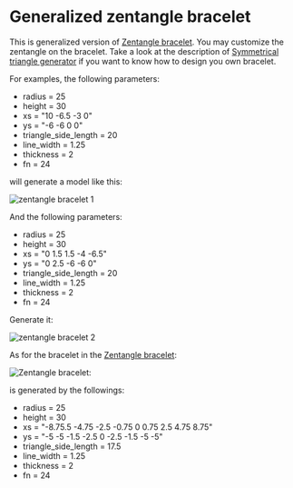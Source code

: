 # Generalized zentangle bracelet

This is generalized version of [Zentangle bracelet](https://www.thingiverse.com/thing:1562673). You may customize the zentangle on the bracelet. Take a look at the description of [Symmetrical triangle generator](https://www.thingiverse.com/thing:1213278) if you want to know how to design you own bracelet.

For examples, the following parameters:

- radius = 25
- height = 30
- xs = "10 -6.5 -3 0"
- ys = "-6 -6 0 0"
- triangle_side_length = 20
- line_width = 1.25
- thickness = 2
- fn = 24

will generate a model like this:

![zentangle bracelet 1](http://thingiverse-production-new.s3.amazonaws.com/renders/50/a5/76/26/1d/8f567d9127941c83d575c79e3c6f2285_preview_featured.JPG)

And the following parameters:

- radius = 25
- height = 30
- xs = "0 1.5 1.5 -4 -6.5"
- ys = "0 2.5 -6 -6 0"
- triangle_side_length = 20
- line_width = 1.25
- thickness = 2
- fn = 24

Generate it:

![zentangle bracelet 2](http://thingiverse-production-new.s3.amazonaws.com/renders/eb/93/4f/62/1f/3bd1f628e1e566dcb5313035e4f3345b_preview_featured.JPG)

As for the bracelet in the [Zentangle bracelet](https://www.thingiverse.com/thing:1562673):

![Zentangle bracelet](http://thingiverse-production-new.s3.amazonaws.com/renders/56/c0/c7/fa/de/a80a89783f6968d158d771d6425c2f9e_preview_featured.jpg):

is generated by the followings:

- radius = 25
- height = 30
- xs = "-8.75.5 -4.75 -2.5 -0.75 0 0.75 2.5 4.75 8.75"
- ys = "-5 -5 -1.5 -2.5 0 -2.5 -1.5 -5 -5"
- triangle_side_length = 17.5
- line_width = 1.25
- thickness = 2
- fn = 24

